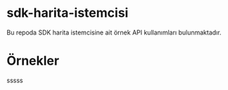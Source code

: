 # sdk-harita-istemcisi
Bu repoda SDK harita istemcisine ait örnek API kullanımları bulunmaktadır.

# Örnekler

sssss